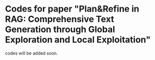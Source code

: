 # Codes for paper "Plan&Refine in RAG: Comprehensive Text Generation through Global Exploration and Local Exploitation"

codes will be added soon.
